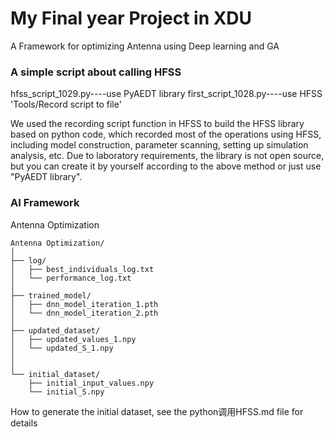 # My Final year Project in XDU
A Framework for optimizing Antenna using Deep learning and GA
### A simple script about calling HFSS 
hfss_script_1029.py----use PyAEDT library
first_script_1028.py----use HFSS 'Tools/Record script to file'

We used the recording script function in HFSS to build the HFSS library based on python code, which recorded most of the operations using HFSS, including model construction, parameter scanning, setting up simulation analysis, etc. Due to laboratory requirements, the library is not open source, but you can create it by yourself according to the above method or just use "PyAEDT library".

### AI Framework
Antenna Optimization
```
Antenna Optimization/
│
├── log/
│   ├── best_individuals_log.txt
│   └── performance_log.txt
│
├── trained_model/
│   ├── dnn_model_iteration_1.pth
│   └── dnn_model_iteration_2.pth
│
├── updated_dataset/
│   ├── updated_values_1.npy
│   └── updated_S_1.npy
│
│
└── initial_dataset/
    ├── initial_input_values.npy
    └── initial_S.npy

```
How to generate the initial dataset, see the python调用HFSS.md file for details
